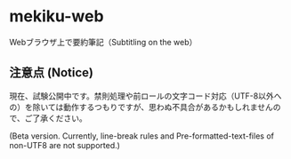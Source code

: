 # mekiku-web
Webブラウザ上で要約筆記（Subtitling on the web）

## 注意点 (Notice)

現在、試験公開中です。禁則処理や前ロールの文字コード対応（UTF-8以外への）を除いては動作するつもりですが、思わぬ不具合があるかもしれませんので、ご了承ください。

(Beta version. Currently, line-break rules and Pre-formatted-text-files of non-UTF8 are not supported.)

